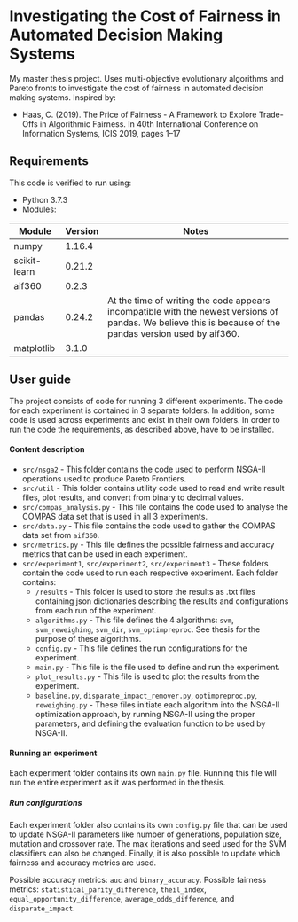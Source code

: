 # Investigating the Cost of Fairness in Automated Decision Making Systems
My master thesis project. Uses multi-objective evolutionary algorithms and Pareto fronts to investigate the cost of fairness in automated decision making systems. Inspired by:
- Haas, C. (2019).  The Price of Fairness - A Framework to Explore Trade-Offs in Algorithmic Fairness.  In 40th  International  Conference  on  Information  Systems, ICIS 2019, pages 1–17

## Requirements
This code is verified to run using:

- Python 3.7.3
- Modules:

|Module      |Version|Notes|
|------------|-------|-----|
|numpy       |1.16.4 |     |
|scikit-learn|0.21.2 |     |
|aif360      |0.2.3  |     |
|pandas      |0.24.2 |At the time of writing the code appears incompatible with the newest versions of pandas. We believe this is because of the pandas version used by aif360.|
|matplotlib  |3.1.0  |     |

## User guide
The project consists of code for running 3 different experiments. The code for each experiment is contained in 3 separate folders. In addition, some code is used across experiments and exist in their own folders.
In order to run the code the requirements, as described above, have to be installed. 

#### Content description
- `src/nsga2` - This folder contains the code used to perform NSGA-II operations used to produce Pareto Frontiers.
- `src/util` - This folder contains utility code used to read and write result files, plot results, and convert from binary to decimal values.
- `src/compas_analysis.py` - This file contains the code used to analyse the COMPAS data set that is used in all 3 experiments.
- `src/data.py` - This file contains the code used to gather the COMPAS data set from `aif360`.
- `src/metrics.py` - This file defines the possible fairness and accuracy metrics that can be used in each experiment.
- `src/experiment1`, `src/experiment2`, `src/experiment3` - These folders contain the code used to run each respective experiment. Each folder contains:
    - `/results` - This folder is used to store the results as .txt files containing json dictionaries describing the results and configurations from each run of the experiment.
    - `algorithms.py` - This file defines the 4 algorithms: `svm`, `svm_reweighing`, `svm_dir`, `svm_optimpreproc`. See thesis for the purpose of these algorithms. 
    - `config.py` - This file defines the run configurations for the experiment.
    - `main.py` - This file is the file used to define and run the experiment.
    - `plot_results.py` - This file is used to plot the results from the experiment. 
    - `baseline.py`, `disparate_impact_remover.py`, `optimpreproc.py`, `reweighing.py` - These files initiate each algorithm into the NSGA-II optimization approach, by running NSGA-II using the proper parameters, and defining the evaluation function to be used by NSGA-II.

#### Running an experiment
Each experiment folder contains its own `main.py` file. Running this file will run the entire experiment as it was performed in the thesis.

##### Run configurations
Each experiment folder also contains its own `config.py` file that can be used to update NSGA-II parameters like number of generations, population size, mutation and crossover rate. 
The max iterations and seed used for the SVM classifiers can also be changed. 
Finally, it is also possible to update which fairness and accuracy metrics are used.

Possible accuracy metrics: `auc` and `binary_accuracy`.
Possible fairness metrics: `statistical_parity_difference`, `theil_index`, `equal_opportunity_difference`, `average_odds_difference`, and `disparate_impact`.
